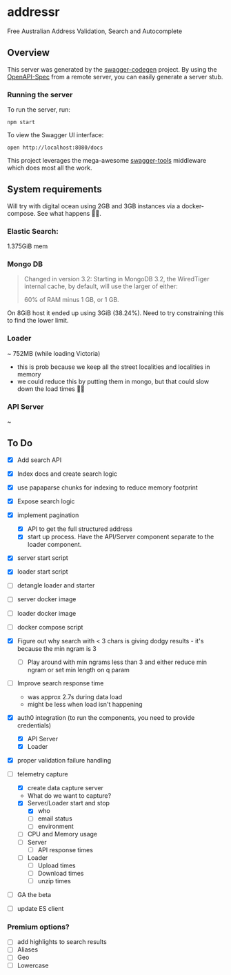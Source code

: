 # addressr

Free Australian Address Validation, Search and Autocomplete

## Overview

This server was generated by the [swagger-codegen](https://github.com/swagger-api/swagger-codegen) project. By using the [OpenAPI-Spec](https://github.com/OAI/OpenAPI-Specification) from a remote server, you can easily generate a server stub.

### Running the server

To run the server, run:

```
npm start
```

To view the Swagger UI interface:

```
open http://localhost:8080/docs
```

This project leverages the mega-awesome [swagger-tools](https://github.com/apigee-127/swagger-tools) middleware which does most all the work.

## System requirements

Will try with digital ocean using 2GB and 3GB instances via a docker-compose. See what happens 🤷‍♂️.

### Elastic Search:

1.375GiB mem

### Mongo DB

> Changed in version 3.2: Starting in MongoDB 3.2, the WiredTiger internal cache, by default, will use the larger of either:
>
> 60% of RAM minus 1 GB, or
> 1 GB.

On 8GiB host it ended up using 3GiB (38.24%). Need to try constraining this to find the lower limit.

### Loader

~ 752MB (while loading Victoria)

- this is prob because we keep all the street localities and localities in memory
- we could reduce this by putting them in mongo, but that could slow down the load times 🤷‍♂️

### API Server

~

## To Do

- [x] Add search API
- [x] Index docs and create search logic
- [x] use papaparse chunks for indexing to reduce memory footprint
- [x] Expose search logic
- [x] implement pagination
  - [x] API to get the full structured address
  - [x] start up process. Have the API/Server component separate to the loader component.
- [x] server start script
- [x] loader start script
- [ ] detangle loader and starter
- [ ] server docker image
- [ ] loader docker image
- [ ] docker compose script
- [x] Figure out why search with < 3 chars is giving dodgy results - it's because the min ngram is 3

  - [ ] Play around with min ngrams less than 3 and either reduce min ngram or set min length on q param

- [ ] Improve search response time

  - was approx 2.7s during data load
  - might be less when load isn't happening

- [x] auth0 integration (to run the components, you need to provide credentials)
  - [x] API Server
  - [x] Loader
- [x] proper validation failure handling
- [ ] telemetry capture

  - [x] create data capture server
  - What do we want to capture?
  - [x] Server/Loader start and stop
    - [x] who
    - [ ] email status
    - [ ] environment
  - [ ] CPU and Memory usage
  - [ ] Server
    - [ ] API response times
  - [ ] Loader
    - [ ] Upload times
    - [ ] Download times
    - [ ] unzip times

- [ ] GA the beta
- [ ] update ES client

### Premium options?

- [ ] add highlights to search results
- [ ] Aliases
- [ ] Geo
- [ ] Lowercase
